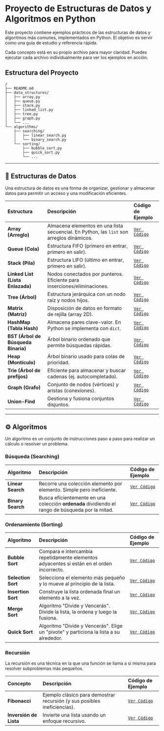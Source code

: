 # Proyecto de Estructuras de Datos y Algoritmos en Python

Este proyecto contiene ejemplos prácticos de las estructuras de datos y algoritmos más comunes, implementados en Python. El objetivo es servir como una guía de estudio y referencia rápida.

Cada concepto está en su propio archivo para mayor claridad. Puedes ejecutar cada archivo individualmente para ver los ejemplos en acción.

## Estructura del Proyecto

```
/
├── README.md
├── data_structures/
│   ├── array.py
│   ├── queue.py
│   ├── stack.py
│   ├── linked_list.py
│   ├── tree.py
│   ├── graph.py
│   └── ...
└── algorithms/
    ├── searching/
    │   ├── linear_search.py
    │   └── binary_search.py
    └── sorting/
        ├── bubble_sort.py
        ├── quick_sort.py
        └── ...
```

---

## 🧠 Estructuras de Datos

Una estructura de datos es una forma de organizar, gestionar y almacenar datos para permitir un acceso y una modificación eficientes.

| Estructura | Descripción | Código de Ejemplo |
| :--- | :--- | :--- |
| **Array (Arreglo)** | Almacena elementos en una lista secuencial. En Python, las `list` son arreglos dinámicos. | [`Ver Código`](./data_structures/array.py) |
| **Queue (Cola)** | Estructura FIFO (primero en entrar, primero en salir). | [`Ver Código`](./data_structures/queue.py) |
| **Stack (Pila)** | Estructura LIFO (último en entrar, primero en salir). | [`Ver Código`](./data_structures/stack.py) |
| **Linked List (Lista Enlazada)** | Nodos conectados por punteros. Eficiente para inserciones/eliminaciones. | [`Ver Código`](./data_structures/linked_list.py) |
| **Tree (Árbol)** | Estructura jerárquica con un nodo raíz y nodos hijos. | [`Ver Código`](./data_structures/tree.py) |
| **Matrix (Matriz)** | Disposición de datos en formato de rejilla (array 2D). | [`Ver Código`](./data_structures/matrix.py) |
| **HashMap (Tabla Hash)** | Almacena pares clave-valor. En Python se implementa con `dict`. | [`Ver Código`](./data_structures/hash_map.py) |
| **BST (Árbol de Búsqueda Binaria)** | Árbol binario ordenado que permite búsquedas rápidas. | [`Ver Código`](./data_structures/tree.py) |
| **Heap (Montículo)** | Árbol binario usado para colas de prioridad. | [`Ver Código`](./data_structures/heap.py) |
| **Trie (Árbol de prefijos)** | Eficiente para almacenar y buscar cadenas (ej. autocompletado). | [`Ver Código`](./data_structures/trie.py) |
| **Graph (Grafo)** | Conjunto de nodos (vértices) y aristas (conexiones). | [`Ver Código`](./data_structures/graph.py) |
| **Union-Find** | Gestiona y fusiona conjuntos disjuntos. | [`Ver Código`](./data_structures/union_find.py) |

---

## ⚙️ Algoritmos

Un algoritmo es un conjunto de instrucciones paso a paso para realizar un cálculo o resolver un problema.

### Búsqueda (Searching)

| Algoritmo | Descripción | Código de Ejemplo |
| :--- | :--- | :--- |
| **Linear Search** | Recorre una colección elemento por elemento. Simple pero ineficiente. | [`Ver Código`](./algorithms/searching/linear_search.py) |
| **Binary Search** | Busca eficientemente en una colección **ordenada** dividiendo el rango de búsqueda por la mitad. | [`Ver Código`](./algorithms/searching/binary_search.py) |

### Ordenamiento (Sorting)

| Algoritmo | Descripción | Código de Ejemplo |
| :--- | :--- | :--- |
| **Bubble Sort** | Compara e intercambia repetidamente elementos adyacentes si están en el orden incorrecto. | [`Ver Código`](./algorithms/sorting/bubble_sort.py) |
| **Selection Sort** | Selecciona el elemento más pequeño y lo mueve al principio de la lista. | [`Ver Código`](./algorithms/sorting/selection_sort.py) |
| **Insertion Sort** | Construye la lista ordenada final un elemento a la vez. | [`Ver Código`](./algorithms/sorting/insertion_sort.py) |
| **Merge Sort** | Algoritmo "Divide y Vencerás". Divide la lista, la ordena y luego la fusiona. | [`Ver Código`](./algorithms/sorting/merge_sort.py) |
| **Quick Sort** | Algoritmo "Divide y Vencerás". Elige un "pivote" y particiona la lista a su alrededor. | [`Ver Código`](./algorithms/sorting/quick_sort.py) |

### Recursión

La recursión es una técnica en la que una función se llama a sí misma para resolver subproblemas más pequeños.

| Concepto | Descripción | Código de Ejemplo |
| :--- | :--- | :--- |
| **Fibonacci** | Ejemplo clásico para demostrar recursión (y sus posibles ineficiencias). | [`Ver Código`](./algorithms/recursion/fibonacci.py) |
| **Inversión de Lista** | Invierte una lista usando un enfoque recursivo. | [`Ver Código`](./algorithms/recursion/list_reversal.py) |

